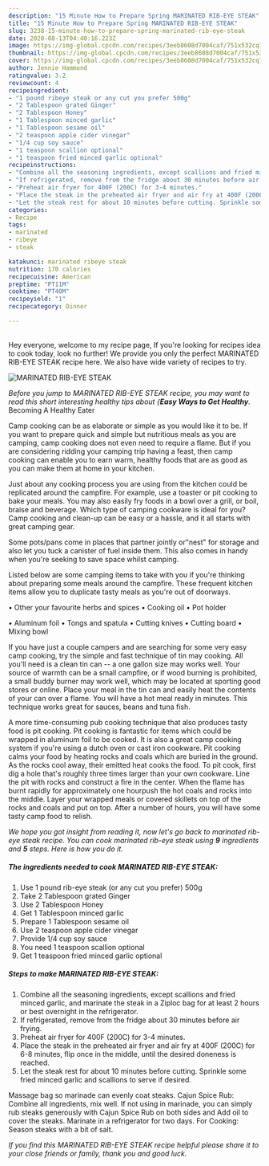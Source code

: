 ```yaml
---
description: "15 Minute How to Prepare Spring MARINATED RIB-EYE STEAK"
title: "15 Minute How to Prepare Spring MARINATED RIB-EYE STEAK"
slug: 3238-15-minute-how-to-prepare-spring-marinated-rib-eye-steak
date: 2020-08-13T04:40:16.223Z
image: https://img-global.cpcdn.com/recipes/3eeb8608d7004caf/751x532cq70/marinated-rib-eye-steak-recipe-main-photo.jpg
thumbnail: https://img-global.cpcdn.com/recipes/3eeb8608d7004caf/751x532cq70/marinated-rib-eye-steak-recipe-main-photo.jpg
cover: https://img-global.cpcdn.com/recipes/3eeb8608d7004caf/751x532cq70/marinated-rib-eye-steak-recipe-main-photo.jpg
author: Jennie Hammond
ratingvalue: 3.2
reviewcount: 4
recipeingredient:
- "1 pound ribeye steak or any cut you prefer 500g"
- "2 Tablespoon grated Ginger"
- "2 Tablespoon Honey"
- "1 Tablespoon minced garlic"
- "1 Tablespoon sesame oil"
- "2 teaspoon apple cider vinegar"
- "1/4 cup soy sauce"
- "1 teaspoon scallion optional"
- "1 teaspoon fried minced garlic optional"
recipeinstructions:
- "Combine all the seasoning ingredients, except scallions and fried minced garlic, and marinate the steak in a Ziploc bag for at least 2 hours or best overnight in the refrigerator."
- "If refrigerated, remove from the fridge about 30 minutes before air frying."
- "Preheat air fryer for 400F (200C) for 3-4 minutes."
- "Place the steak in the preheated air fryer and air fry at 400F (200C) for 6-8 minutes, flip once in the middle, until the desired doneness is reached."
- "Let the steak rest for about 10 minutes before cutting. Sprinkle some fried minced garlic and scallions to serve if desired."
categories:
- Recipe
tags:
- marinated
- ribeye
- steak

katakunci: marinated ribeye steak 
nutrition: 170 calories
recipecuisine: American
preptime: "PT11M"
cooktime: "PT40M"
recipeyield: "1"
recipecategory: Dinner

---
```

<br>
Hey everyone, welcome to my recipe page, If you're looking for recipes idea to cook today, look no further! We provide you only the perfect MARINATED RIB-EYE STEAK recipe here. We also have wide variety of recipes to try.
<br>


![MARINATED RIB-EYE STEAK](https://img-global.cpcdn.com/recipes/3eeb8608d7004caf/751x532cq70/marinated-rib-eye-steak-recipe-main-photo.jpg)

<i>Before you jump to MARINATED RIB-EYE STEAK recipe, you may want to read this short interesting healthy tips about {<strong>Easy Ways to Get Healthy</strong>.</i>
Becoming A Healthy Eater

    
Camp cooking can be as elaborate or simple as you would like it to be. If you want to prepare quick and simple but nutritious meals as you are camping, camp cooking does not even need to require a flame. But if you are considering ridding your camping trip having a feast, then camp cooking can enable you to earn warm, healthy foods that are as good as you can make them at home in your kitchen.

 Just about any cooking process you are using from the kitchen could be replicated around the campfire. For example, use a toaster or pit cooking to bake your meals. You may also easily fry foods in a bowl over a grill, or boil, braise and beverage. Which type of camping cookware is ideal for you? Camp cooking and clean-up can be easy or a hassle, and it all starts with great camping gear.

Some pots/pans come in places that partner jointly or"nest" for storage and also let you tuck a canister of fuel inside them. This also comes in handy when you're seeking to save space whilst camping.

Listed below are some camping items to take with you if you're thinking about preparing some meals around the campfire. These frequent kitchen items allow you to duplicate tasty meals as you're out of doorways.


• Other your favourite herbs and spices
• Cooking oil
• Pot holder

• Aluminum foil
• Tongs and spatula
• Cutting knives
• Cutting board
• Mixing bowl


If you have just a couple campers and are searching for some very easy camp cooking, try the simple and fast technique of tin may cooking. All you'll need is a clean tin can -- a one gallon size may works well. Your source of warmth can be a small campfire, or if wood burning is prohibited, a small buddy burner may work well, which may be located at sporting good stores or online. Place your meal in the tin can and easily heat the contents of your can over a flame. You will have a hot meal ready in minutes.  This technique works great for sauces, beans and tuna fish.

A more time-consuming pub cooking technique that also produces tasty food is pit cooking. Pit cooking is fantastic for items which could be wrapped in aluminum foil to be cooked.  It is also a great camp cooking system if you're using a dutch oven or cast iron cookware. Pit cooking calms your food by heating rocks and coals which are buried in the ground. As the rocks cool away, their emitted heat cooks the food. To pit cook, first dig a hole that's roughly three times larger than your own cookware. Line the pit with rocks and construct a fire in the center. When the flame has burnt rapidly for approximately one hourpush the hot coals and rocks into the middle. Layer your wrapped meals or covered skillets on top of the rocks and coals and put on top. After a number of hours, you will have some tasty camp food to relish.


<i>We hope you got insight from reading it, now let's go back to marinated rib-eye steak recipe. You can cook marinated rib-eye steak using <strong>9</strong> ingredients and <strong>5</strong> steps. Here is how you do it.
</i>

##### The ingredients needed to cook MARINATED RIB-EYE STEAK:

1. Use 1 pound rib-eye steak (or any cut you prefer) 500g
1. Take 2 Tablespoon grated Ginger
1. Use 2 Tablespoon Honey
1. Get 1 Tablespoon minced garlic
1. Prepare 1 Tablespoon sesame oil
1. Use 2 teaspoon apple cider vinegar
1. Provide 1/4 cup soy sauce
1. You need 1 teaspoon scallion optional
1. Get 1 teaspoon fried minced garlic optional


##### Steps to make MARINATED RIB-EYE STEAK:

1. Combine all the seasoning ingredients, except scallions and fried minced garlic, and marinate the steak in a Ziploc bag for at least 2 hours or best overnight in the refrigerator.
1. If refrigerated, remove from the fridge about 30 minutes before air frying.
1. Preheat air fryer for 400F (200C) for 3-4 minutes.
1. Place the steak in the preheated air fryer and air fry at 400F (200C) for 6-8 minutes, flip once in the middle, until the desired doneness is reached.
1. Let the steak rest for about 10 minutes before cutting. Sprinkle some fried minced garlic and scallions to serve if desired.


Massage bag so marinade can evenly coat steaks. Cajun Spice Rub: Combine all ingredients, mix well. If not using in marinade, you can simply rub steaks generously with Cajun Spice Rub on both sides and Add oil to cover the steaks. Marinate in a refrigerator for two days. For Cooking: Season steaks with a bit of salt. 

<i>If you find this MARINATED RIB-EYE STEAK recipe helpful please share it to your close friends or family, thank you and good luck.</i>
